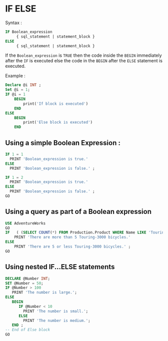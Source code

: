 # IF ELSE

Syntax :
```SQL
IF Boolean_expression   
     { sql_statement | statement_block }   
ELSE   
     { sql_statement | statement_block }
```

If the `Boolean_expression` is `TRUE` then the code inside the `BEGIN` immediately after the `IF` is executed else the code in the `BEGIN` after the `ELSE` statement is executed.

Example :
```SQL
Declare @i INT ;
Set @i = 1;
IF @i = 1
	BEGIN
		print('If block is executed')
	END
ELSE
	BEGIN
		print('Else block is executed')
	END
```

## Using a simple Boolean Expression :

```SQL
IF 1 = 1
  PRINT 'Boolean_expression is true.'  
ELSE
  PRINT 'Boolean_expression is false.' ;
```

```SQL
IF 1 = 2
  PRINT 'Boolean_expression is true.'  
ELSE
  PRINT 'Boolean_expression is false.' ;  
GO
```

## Using a query as part of a Boolean expression

```SQL
USE AdventureWorks  
GO  
IF   ( (SELECT COUNT(*) FROM Production.Product WHERE Name LIKE 'Touring-3000%' ) > 5  )
	PRINT 'There are more than 5 Touring-3000 bicycles.'  
ELSE
	PRINT 'There are 5 or less Touring-3000 bicycles.' ;  
GO
```



## Using nested IF...ELSE statements
```SQL
DECLARE @Number INT;  
SET @Number = 50;  
IF @Number > 100  
   PRINT 'The number is large.';  
ELSE   
   BEGIN  
      IF @Number < 10  
        PRINT 'The number is small.';  
      ELSE  
        PRINT 'The number is medium.';  
   END ;  
-- End of Else block
GO
```
